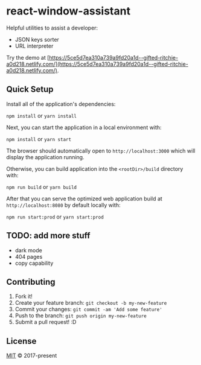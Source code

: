# react-window-assistant

Helpful utilities to assist a developer:

- JSON keys sorter
- URL interpreter

Try the demo at [https://5ce5d7ea310a739a9fd20a1d--gifted-ritchie-a0d218.netlify.com/](https://5ce5d7ea310a739a9fd20a1d--gifted-ritchie-a0d218.netlify.com/).

## Quick Setup

Install all of the application's dependencies:

`npm install` or `yarn install`

Next, you can start the application in a local environment with:

`npm install` or `yarn start`

The browser should automatically open to `http://localhost:3000` which
will display the application running.

Otherwise, you can build application into the `<rootDir>/build` directory with:

`npm run build` or `yarn build`

After that you can serve the optimized web application build at
`http://localhost:8080` by default locally with:

`npm run start:prod` or `yarn start:prod`

## TODO: add more stuff

- dark mode
- 404 pages
- copy capability

## Contributing

1. Fork it!
2. Create your feature branch: `git checkout -b my-new-feature`
3. Commit your changes: `git commit -am 'Add some feature'`
4. Push to the branch: `git push origin my-new-feature`
5. Submit a pull request! :D

## License

[MIT](https://github.com/john-d-pelingo/react-key-codes/blob/master/LICENSE) &copy; 2017-present
